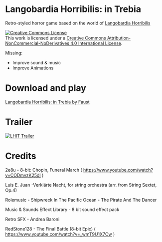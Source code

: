 # Langobardia Horribilis: in Trebia

Retro-styled horror game based on the world of [Langobardia Horribilis](https://www.langobardiahorribilis.com/)

<a rel="license" href="http://creativecommons.org/licenses/by-nc-nd/4.0/"><img alt="Creative Commons License" style="border-width:0" src="https://i.creativecommons.org/l/by-nc-nd/4.0/88x31.png" /></a><br />This work is licensed under a <a rel="license" href="http://creativecommons.org/licenses/by-nc-nd/4.0/">Creative Commons Attribution-NonCommercial-NoDerivatives 4.0 International License</a>.

Missing:
* Improve sound & music
* Improve Animations

# Download and play

<a href="https://faust90.itch.io/lhit">Langobardia Horribilis: in Trebia by Faust</a>

# Trailer

[![LHIT Trailer](https://img.youtube.com/vi/tg6emgPyu2A/0.jpg)](https://www.youtube.com/watch?v=tg6emgPyu2A)

# Credits

2e8u - 8-bit: Chopin, Funeral March ( https://www.youtube.com/watch?v=CODmvzK25dI )

Luis E. Juan -Verklärte Nacht, for string orchestra (arr. from String Sextet, Op.4)

Rolemusic - Shipwreck In The Pacific Ocean - The Pirate And The Dancer

Music & Sounds Effect Library - 8 bit sound effect pack

Retro SFX - Andrea Baroni

RedStone128 - The Final Battle (8-bit Epic) ( https://www.youtube.com/watch?v=_wmT9U1X7Cw )
